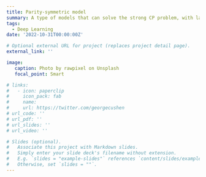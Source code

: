 ```yaml
---
title: Parity-symmetric model
summary: A type of models that can solve the strong CP problem, with large potential to explain the origin of matter-antimatter asymmetry and provide dark matter candidate.
tags:
  - Deep Learning
date: '2022-10-31T00:00:00Z'

# Optional external URL for project (replaces project detail page).
external_link: ''

image:
   caption: Photo by rawpixel on Unsplash
   focal_point: Smart

# links:
#   - icon: paperclip
#     icon_pack: fab
#     name: 
#     url: https://twitter.com/georgecushen
# url_code: ''
# url_pdf: ''
# url_slides: ''
# url_video: ''

# Slides (optional).
#   Associate this project with Markdown slides.
#   Simply enter your slide deck's filename without extension.
#   E.g. `slides = "example-slides"` references `content/slides/example-slides.md`.
#   Otherwise, set `slides = ""`.
---
```



